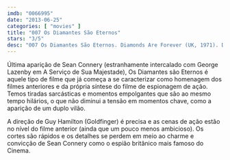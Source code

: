 ```yaml
---
imdb: "0066995"
date: "2013-06-25"
categories: [ "movies" ]
title: "007 Os Diamantes São Eternos"
stars: "3/5"
desc: "007 Os Diamantes São Eternos. Diamonds Are Forever (UK, 1971). Dirigido por Guy Hamilton. Escrito por Richard Maibaum, Tom Mankiewicz, Ian Fleming. Com Sean Connery, Jill St. John, Charles Gray, Lana Wood, Jimmy Dean, Bruce Cabot, Putter Smith, Bruce Glover, Norman Burton."
---
```

Última aparição de Sean Connery (estranhamente intercalado com George Lazenby em A Serviço de Sua Majestade), Os Diamantes são Eternos é aquele tipo de filme que já começa a se caracterizar como homenagem dos filmes anteriores e da própria síntese do filme de espionagem de ação. Temos tiradas sarcásticas e momentos empolgantes que são ao mesmo tempo hilários, o que não diminui a tensão em momentos chave, como a aparição de um duplo vilão.

A direção de Guy Hamilton (Goldfinger) é precisa e as cenas de ação estão no nível do filme anterior (ainda que um pouco menos ambicioso). Os cortes são rápidos e os detalhes se perdem em meio ao charme e convicção de Sean Connery como o espião britânico mais famoso do Cinema.

